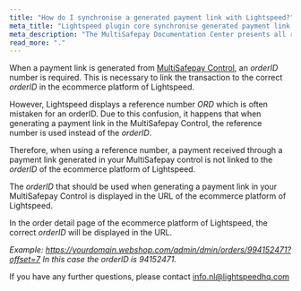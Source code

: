 ```yaml
---
title: "How do I synchronise a generated payment link with Lightspeed?"
meta_title: "Lightspeed plugin core synchronise generated payment link - MultiSafepay Docs"
meta_description: "The MultiSafepay Documentation Center presents all relevant information about our Plugins and API. You can also find support pages for payment methods, tools and general questions as well as the contact details of our Support and Integration Teams."
read_more: "."
---
```


When a payment link is generated from [MultiSafepay Control](https://merchant.multisafepay.com), an _orderID_ number is required. This is necessary to link the transaction to the correct _orderID_ in the ecommerce platform of Lightspeed.

However, Lightspeed displays a reference number _ORD_ which is often mistaken for an orderID. Due to this confusion, it happens that when generating a payment link in the MultiSafepay Control, the reference number is used instead of the _orderID_.<br>

Therefore, when using a reference number, a payment received through a payment link generated in your MultiSafepay control is not linked to the _orderID_ of the ecommerce platform of Lightspeed.

The _orderID_ that should be used when generating a payment link in your MultiSafepay Control is displayed in the URL of the ecommerce platform of Lightspeed.  

In the order detail page of the ecommerce platform of Lightspeed, the correct _orderID_ will be displayed in the URL.

_Example: https://yourdomain.webshop.com/admin/dmin/orders/994152471?offset=7
In this case the _orderID_ is 94152471._

If you have any further questions, please contact <info.nl@lightspeedhq.com>
